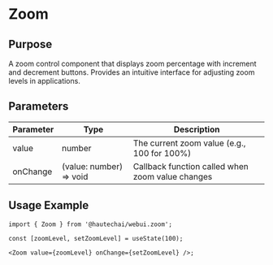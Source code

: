 # Zoom

## Purpose

A zoom control component that displays zoom percentage with increment and decrement buttons. Provides an intuitive interface for adjusting zoom levels in applications.

## Parameters

| Parameter | Type                    | Description                                      |
| --------- | ----------------------- | ------------------------------------------------ |
| value     | number                  | The current zoom value (e.g., 100 for 100%)      |
| onChange  | (value: number) => void | Callback function called when zoom value changes |

## Usage Example

```tsx
import { Zoom } from '@hautechai/webui.zoom';

const [zoomLevel, setZoomLevel] = useState(100);

<Zoom value={zoomLevel} onChange={setZoomLevel} />;
```
